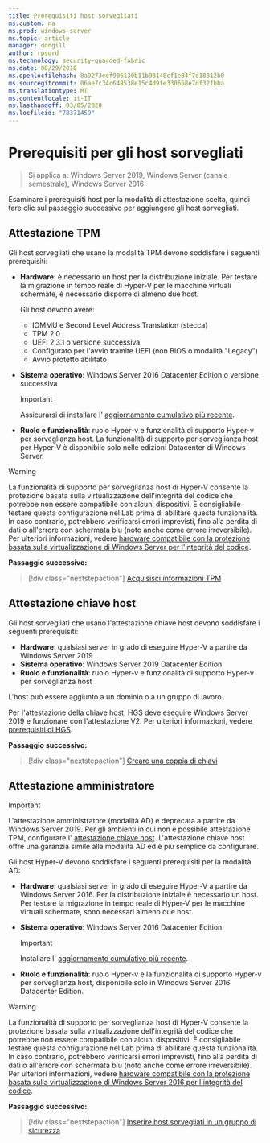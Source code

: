 ```yaml
---
title: Prerequisiti host sorvegliati
ms.custom: na
ms.prod: windows-server
ms.topic: article
manager: dongill
author: rpsqrd
ms.technology: security-guarded-fabric
ms.date: 08/29/2018
ms.openlocfilehash: 8a9273eef906130b11b98148cf1e84f7e18812b0
ms.sourcegitcommit: 06ae7c34c648538e15c4d9fe330668e7df32fbba
ms.translationtype: MT
ms.contentlocale: it-IT
ms.lasthandoff: 03/05/2020
ms.locfileid: "78371459"
---
```

# <a name="prerequisites-for-guarded-hosts"></a>Prerequisiti per gli host sorvegliati

>Si applica a: Windows Server 2019, Windows Server (canale semestrale), Windows Server 2016

Esaminare i prerequisiti host per la modalità di attestazione scelta, quindi fare clic sul passaggio successivo per aggiungere gli host sorvegliati.

## <a name="tpm-trusted-attestation"></a>Attestazione TPM

Gli host sorvegliati che usano la modalità TPM devono soddisfare i seguenti prerequisiti:

-   **Hardware**: è necessario un host per la distribuzione iniziale. Per testare la migrazione in tempo reale di Hyper-V per le macchine virtuali schermate, è necessario disporre di almeno due host.

    Gli host devono avere:
    
    - IOMMU e Second Level Address Translation (stecca)
    - TPM 2.0
    - UEFI 2.3.1 o versione successiva
    - Configurato per l'avvio tramite UEFI (non BIOS o modalità "Legacy")
    - Avvio protetto abilitato
        
-   **Sistema operativo**: Windows Server 2016 Datacenter Edition o versione successiva

    > [!IMPORTANT]
    > Assicurarsi di installare l' [aggiornamento cumulativo più recente](https://support.microsoft.com/help/4000825/windows-10-and-windows-server-2016-update-history).  

-   **Ruolo e funzionalità**: ruolo Hyper-v e funzionalità di supporto Hyper-v per sorveglianza host. La funzionalità di supporto per sorveglianza host per Hyper-V è disponibile solo nelle edizioni Datacenter di Windows Server. 

> [!WARNING]
> La funzionalità di supporto per sorveglianza host di Hyper-V consente la protezione basata sulla virtualizzazione dell'integrità del codice che potrebbe non essere compatibile con alcuni dispositivi. È consigliabile testare questa configurazione nel Lab prima di abilitare questa funzionalità. In caso contrario, potrebbero verificarsi errori imprevisti, fino alla perdita di dati o all'errore con schermata blu (noto anche come errore irreversibile). Per ulteriori informazioni, vedere [hardware compatibile con la protezione basata sulla virtualizzazione di Windows Server per l'integrità del codice](guarded-fabric-compatible-hardware-with-virtualization-based-protection-of-code-integrity.md).

**Passaggio successivo:** 
> [!div class="nextstepaction"]
> [Acquisisci informazioni TPM](guarded-fabric-tpm-trusted-attestation-capturing-hardware.md)

## <a name="host-key-attestation"></a>Attestazione chiave host

Gli host sorvegliati che usano l'attestazione chiave host devono soddisfare i seguenti prerequisiti:

- **Hardware**: qualsiasi server in grado di eseguire Hyper-V a partire da Windows Server 2019
- **Sistema operativo**: Windows Server 2019 Datacenter Edition
- **Ruolo e funzionalità**: ruolo Hyper-v e funzionalità di supporto Hyper-v per sorveglianza host 

L'host può essere aggiunto a un dominio o a un gruppo di lavoro. 

Per l'attestazione della chiave host, HGS deve eseguire Windows Server 2019 e funzionare con l'attestazione V2. Per ulteriori informazioni, vedere [prerequisiti di HGS](guarded-fabric-prepare-for-hgs.md#prerequisites). 

**Passaggio successivo:** 
> [!div class="nextstepaction"]
> [Creare una coppia di chiavi](guarded-fabric-create-host-key.md)

## <a name="admin-trusted-attestation"></a>Attestazione amministratore

>[!IMPORTANT]
>L'attestazione amministratore (modalità AD) è deprecata a partire da Windows Server 2019. Per gli ambienti in cui non è possibile attestazione TPM, configurare l' [attestazione chiave host](#host-key-attestation). L'attestazione chiave host offre una garanzia simile alla modalità AD ed è più semplice da configurare. 

Gli host Hyper-V devono soddisfare i seguenti prerequisiti per la modalità AD:

-   **Hardware**: qualsiasi server in grado di eseguire Hyper-V a partire da Windows Server 2016. Per la distribuzione iniziale è necessario un host. Per testare la migrazione in tempo reale di Hyper-V per le macchine virtuali schermate, sono necessari almeno due host.

-   **Sistema operativo**: Windows Server 2016 Datacenter Edition

    > [!IMPORTANT]
    > Installare l' [aggiornamento cumulativo più recente](https://support.microsoft.com/help/4000825/windows-10-and-windows-server-2016-update-history).

-   **Ruolo e funzionalità**: ruolo Hyper-v e la funzionalità di supporto Hyper-v per sorveglianza host, disponibile solo in Windows Server 2016 Datacenter Edition. 

> [!WARNING]
> La funzionalità di supporto per sorveglianza host di Hyper-V consente la protezione basata sulla virtualizzazione dell'integrità del codice che potrebbe non essere compatibile con alcuni dispositivi. È consigliabile testare questa configurazione nel Lab prima di abilitare questa funzionalità. In caso contrario, potrebbero verificarsi errori imprevisti, fino alla perdita di dati o all'errore con schermata blu (noto anche come errore irreversibile). Per ulteriori informazioni, vedere [hardware compatibile con la protezione basata sulla virtualizzazione di Windows Server 2016 per l'integrità del codice](guarded-fabric-compatible-hardware-with-virtualization-based-protection-of-code-integrity.md).

**Passaggio successivo:** 
> [!div class="nextstepaction"]
> [Inserire host sorvegliati in un gruppo di sicurezza](guarded-fabric-admin-trusted-attestation-creating-a-security-group.md)